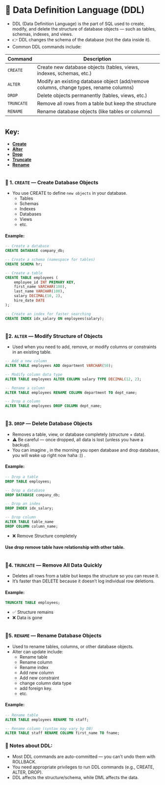 # 🧱 Data Definition Language (DDL)
- DDL (Data Definition Language) is the part of SQL used to create, modify, and delete the structure of database objects — such as tables, schemas, indexes, and views.
- 👉 DDL changes the schema of the database (not the data inside it).
- Common DDL commands include:

| Command    | Description                                                                           |
|------------|---------------------------------------------------------------------------------------|
| `CREATE`   | Create new database objects (tables, views, indexes, schemas, etc.)                   |
| `ALTER`    | Modify an existing database object (add/remove columns, change types, rename columns) |
| `DROP`     | Delete objects permanently (tables, views, etc.)                                      |
| `TRUNCATE` | Remove all rows from a table but keep the structure                                   |
| `RENAME`   | Rename database objects (like tables or columns)                                      |

#
## Key:
- [**Create**](#-1-create--create-database-objects)
- [**Alter**](#2-alter--modify-structure-of-objects)
- [**Drop**](#3-drop--delete-database-objects)
- [**Truncate**](#4-truncate--remove-all-data-quickly)
- [**Rename**](#5-rename--rename-database-objects)


#
### 🧩 1. `CREATE` — Create Database Objects
- You use CREATE to define `new objects` in your database.
  - Tables
  - Schemas
  - Indexes
  - Databases
  - Views
  - etc.
#### Example:
```sql
-- Create a database
CREATE DATABASE company_db;

-- Create a schema (namespace for tables)
CREATE SCHEMA hr;

-- Create a table
CREATE TABLE employees (
    employee_id INT PRIMARY KEY,
    first_name VARCHAR(100),
    last_name VARCHAR(100),
    salary DECIMAL(10, 2),
    hire_date DATE
);

-- Create an index for faster searching
CREATE INDEX idx_salary ON employees(salary);
```

#
### 🧩2. `ALTER` — Modify Structure of Objects
- Used when you need to add, remove, or modify columns or constraints in an existing table.
```sql
-- Add a new column
ALTER TABLE employees ADD department VARCHAR(50);

-- Modify column data type
ALTER TABLE employees ALTER COLUMN salary TYPE DECIMAL(12, 2);

-- Rename a column
ALTER TABLE employees RENAME COLUMN department TO dept_name;

-- Drop a column
ALTER TABLE employees DROP COLUMN dept_name;

```

#
### 🧩3. `DROP` — Delete Database Objects
- Removes a table, view, or database completely (structure + data).
- ⚠️ Be careful — once dropped, all data is lost (unless you have a backup).
- You can imagine , in the morning you open database and drop database, you will wake up right now haha :)) .
####  Example:
```sql 
-- Drop a table
DROP TABLE employees;

-- Drop a database
DROP DATABASE company_db;

-- Drop an index
DROP INDEX idx_salary;

-- Drop column
ALTER TABLE table_name
DROP COLUMN column_name;
```
- ❌ Remove Structure completely


#### Use drop remove table have relationship with other table.


#
### 🧩4. `TRUNCATE` — Remove All Data Quickly
- Deletes all rows from a table but keeps the structure so you can reuse it.
- It’s faster than DELETE because it doesn’t log individual row deletions.

#### Example:
```sql
TRUNCATE TABLE employees;
```
- ✅ Structure remains
- ❌ Data is gone


#
### 🧩5. `RENAME` — Rename Database Objects
- Used to rename tables, columns, or other database objects.
- Alter can update include:
  - Rename table
  - Rename column
  - Rename index
  - Add new column
  - Add new constraint
  - change column data type
  - add foreign key.
  - etc.

#### Example:
```sql
-- Rename table
ALTER TABLE employees RENAME TO staff;

-- Rename column (syntax may vary by DB)
ALTER TABLE staff RENAME COLUMN first_name TO fname;
```

### 🧠 Notes about DDL:
- Most DDL commands are auto-committed — you can’t undo them with ROLLBACK.
- You need appropriate privileges to run DDL commands (e.g., CREATE, ALTER, DROP).
- DDL affects the structure/schema, while DML affects the data.